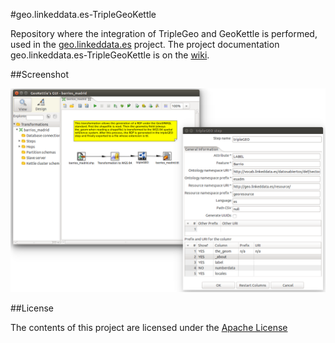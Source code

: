 #geo.linkeddata.es-TripleGeoKettle

Repository where the integration of TripleGeo and GeoKettle is performed, used in the [geo.linkeddata.es](https://github.com/oeg-upm/geo.linkeddata.es-termite) project. The project documentation geo.linkeddata.es-TripleGeoKettle is on the [wiki](https://github.com/oeg-upm/geo.linkeddata.es-TripleGeoKettle/wiki).

##Screenshot

![TripleGEO](./images/screenshot.png)

##License

The contents of this project are licensed under the [Apache License](./LICENSE)
